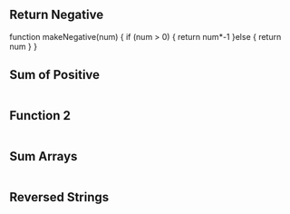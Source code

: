 ## Return Negative

function makeNegative(num) {
  if (num > 0) {
    return num*-1
  }else {
    return num
  }
}

## Sum of Positive

```js

```

## Function 2

```js

```

## Sum Arrays

```js

```

## Reversed Strings

```js

```
